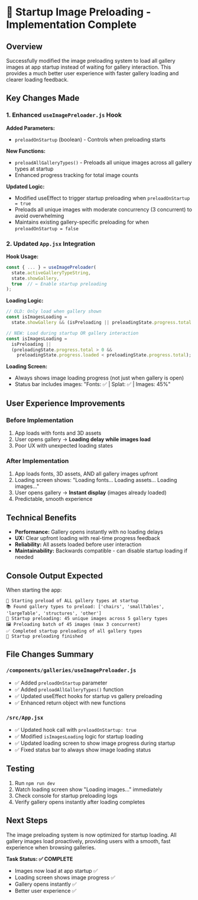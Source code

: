 # 🚀 Startup Image Preloading - Implementation Complete

## Overview

Successfully modified the image preloading system to load all gallery images at app startup instead of waiting for gallery interaction. This provides a much better user experience with faster gallery loading and clearer loading feedback.

## Key Changes Made

### 1. Enhanced `useImagePreloader.js` Hook

**Added Parameters:**

- `preloadOnStartup` (boolean) - Controls when preloading starts

**New Functions:**

- `preloadAllGalleryTypes()` - Preloads all unique images across all gallery types at startup
- Enhanced progress tracking for total image counts

**Updated Logic:**

- Modified useEffect to trigger startup preloading when `preloadOnStartup = true`
- Preloads all unique images with moderate concurrency (3 concurrent) to avoid overwhelming
- Maintains existing gallery-specific preloading for when `preloadOnStartup = false`

### 2. Updated `App.jsx` Integration

**Hook Usage:**

```javascript
const { ... } = useImagePreloader(
  state.activeGalleryTypeString,
  state.showGallery,
  true  // ← Enable startup preloading
);
```

**Loading Logic:**

```javascript
// OLD: Only load when gallery shown
const isImagesLoading =
  state.showGallery && (isPreloading || preloadingState.progress.total > 0);

// NEW: Load during startup OR gallery interaction
const isImagesLoading =
  isPreloading ||
  (preloadingState.progress.total > 0 &&
    preloadingState.progress.loaded < preloadingState.progress.total);
```

**Loading Screen:**

- Always shows image loading progress (not just when gallery is open)
- Status bar includes images: "Fonts: ✅ | Splat: ✅ | Images: 45%"

## User Experience Improvements

### Before Implementation

1. App loads with fonts and 3D assets
2. User opens gallery → **Loading delay while images load**
3. Poor UX with unexpected loading states

### After Implementation

1. App loads fonts, 3D assets, AND all gallery images upfront
2. Loading screen shows: "Loading fonts... Loading assets... Loading images..."
3. User opens gallery → **Instant display** (images already loaded)
4. Predictable, smooth experience

## Technical Benefits

- **Performance:** Gallery opens instantly with no loading delays
- **UX:** Clear upfront loading with real-time progress feedback
- **Reliability:** All assets loaded before user interaction
- **Maintainability:** Backwards compatible - can disable startup loading if needed

## Console Output Expected

When starting the app:

```
🚀 Starting preload of ALL gallery types at startup
📚 Found gallery types to preload: ['chairs', 'smallTables', 'largeTable', 'structures', 'other']
🎯 Startup preloading: 45 unique images across 5 gallery types
🖼️ Preloading batch of 45 images (max 3 concurrent)
✅ Completed startup preloading of all gallery types
🏁 Startup preloading finished
```

## File Changes Summary

### `/components/galleries/useImagePreloader.js`

- ✅ Added `preloadOnStartup` parameter
- ✅ Added `preloadAllGalleryTypes()` function
- ✅ Updated useEffect hooks for startup vs gallery preloading
- ✅ Enhanced return object with new functions

### `/src/App.jsx`

- ✅ Updated hook call with `preloadOnStartup: true`
- ✅ Modified `isImagesLoading` logic for startup loading
- ✅ Updated loading screen to show image progress during startup
- ✅ Fixed status bar to always show image loading status

## Testing

1. Run `npm run dev`
2. Watch loading screen show "Loading images..." immediately
3. Check console for startup preloading logs
4. Verify gallery opens instantly after loading completes

## Next Steps

The image preloading system is now optimized for startup loading. All gallery images load proactively, providing users with a smooth, fast experience when browsing galleries.

**Task Status: ✅ COMPLETE**

- Images now load at app startup ✅
- Loading screen shows image progress ✅
- Gallery opens instantly ✅
- Better user experience ✅
